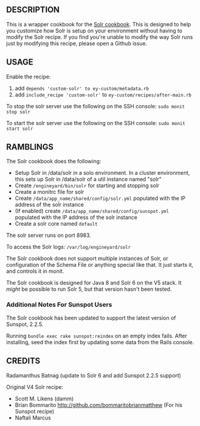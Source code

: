## DESCRIPTION

This is a wrapper cookbook for the [Solr cookbook](../solr). This is designed to help you customize how Solr is setup on your environment without having to modify the Solr recipe. If you find you're unable to modify the way Solr runs just by modifying this recipe, please open a Github issue.

<a name="usage"></a>
## USAGE

Enable the recipe:

1. add `depends 'custom-solr' to ey-custom/metadata.rb`
1. add `include_recipe 'custom-solr'` to `ey-custom/recipes/after-main.rb`

To stop the solr server use the following on the SSH console: `sudo monit stop solr`

To start the solr server use the following on the SSH console: `sudo monit start solr`

<a name="ramblings"></a>
## RAMBLINGS

The Solr cookbook does the following:

* Setup Solr in /data/solr in a solo environment. In a cluster environment, this sets up Solr in /data/solr of a util instance named "solr"
* Create `/engineyard/bin/solr` for starting and stopping solr
* Create a monitrc file for solr
* Create `/data/app_name/shared/config/solr.yml` populated with the IP address of the solr instance
* (If enabled) create `/data/app_name/shared/config/sunspot.yml` populated with the IP address of the solr instance
* Create a solr core named `default`

The solr server runs on port 8983.

To access the Solr logs: `/var/log/engineyard/solr`

The Solr cookbook does not support multiple instances of Solr, or configuration of the Schema File or anything special like that.  It just starts it, and controls it in monit.

The Solr cookbook is designed for Java 8 and Solr 6 on the V5 stack. It _might_ be possible to run Solr 5, but that version hasn't been tested.

### Additional Notes For Sunspot Users

The Solr cookbook has been updated to support the latest version of Sunspot, 2.2.5.

Running `bundle exec rake sunspot:reindex` on an empty index fails. After installing, seed the index first by updating some data from the Rails console. 

## CREDITS

Radamanthus Batnag (update to Solr 6 and add Sunspot 2.2.5 support)

Original V4 Solr recipe:

* Scott M. Likens (damm)
* Brian Bommarito http://github.com/bommaritobrianmatthew (For his Sunspot recipe)
* Naftali Marcus

